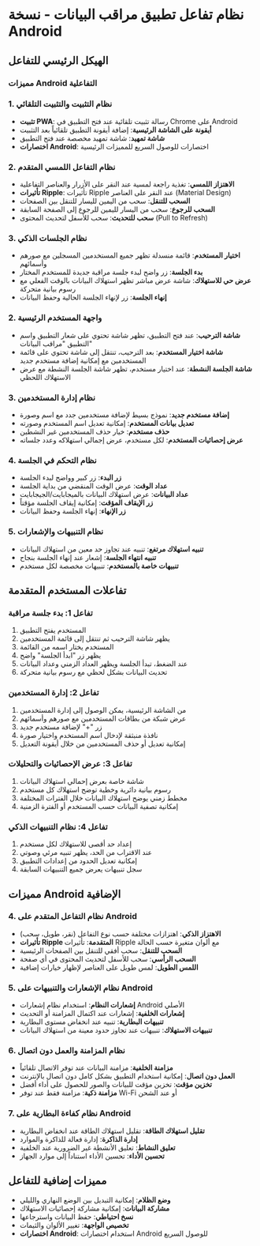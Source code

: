 # نظام تفاعل تطبيق مراقب البيانات - نسخة Android

## الهيكل الرئيسي للتفاعل

### مميزات Android التفاعلية

### 1. نظام التثبيت والتثبيت التلقائي
- **تثبيت PWA**: رسالة تثبيت تلقائية عند فتح التطبيق في Chrome على Android
- **أيقونة على الشاشة الرئيسية**: إضافة أيقونة التطبيق تلقائياً بعد التثبيت
- **شاشة تمهيد**: شاشة تمهيد مخصصة عند فتح التطبيق
- **اختصارات Android**: اختصارات للوصول السريع للمميزات الرئيسية

### 2. نظام التفاعل اللمسي المتقدم
- **الاهتزاز اللمسي**: تغذية راجعة لمسية عند النقر على الأزرار والعناصر التفاعلية
- **تأثيرات Ripple**: تأثيرات Ripple عند النقر على العناصر (Material Design)
- **السحب للتنقل**: سحب من اليمين لليسار للتنقل بين الصفحات
- **السحب للرجوع**: سحب من اليسار لليمين للرجوع إلى الصفحة السابقة
- **سحب للتحديث**: سحب للأسفل لتحديث المحتوى (Pull to Refresh)

### 3. نظام الجلسات الذكي
- **اختيار المستخدم**: قائمة منسدلة تظهر جميع المستخدمين المسجلين مع صورهم وأسمائهم
- **بدء الجلسة**: زر واضح لبدء جلسة مراقبة جديدة للمستخدم المختار
- **عرض حي للاستهلاك**: شاشة عرض مباشر تظهر استهلاك البيانات بالوقت الفعلي مع رسوم بيانية متحركة
- **إنهاء الجلسة**: زر لإنهاء الجلسة الحالية وحفظ البيانات

### 2. واجهة المستخدم الرئيسية
- **شاشة الترحيب**: عند فتح التطبيق، تظهر شاشة تحتوي على شعار التطبيق واسم التطبيق "مراقب البيانات"
- **شاشة اختيار المستخدم**: بعد الترحيب، تنتقل إلى شاشة تحتوي على قائمة المستخدمين مع إمكانية إضافة مستخدم جديد
- **شاشة الجلسة النشطة**: عند اختيار مستخدم، تظهر شاشة الجلسة النشطة مع عرض الاستهلاك اللحظي

### 3. نظام إدارة المستخدمين
- **إضافة مستخدم جديد**: نموذج بسيط لإضافة مستخدمين جدد مع اسم وصورة
- **تعديل بيانات المستخدم**: إمكانية تعديل اسم المستخدم وصورته
- **حذف مستخدم**: خيار حذف المستخدمين غير النشطين
- **عرض إحصائيات المستخدم**: لكل مستخدم، عرض إجمالي استهلاكه وعدد جلساته

### 4. نظام التحكم في الجلسة
- **زر البدء**: زر كبير وواضح لبدء الجلسة
- **عداد الوقت**: عرض الوقت المنقضي من بداية الجلسة
- **عداد البيانات**: عرض استهلاك البيانات بالميجابايت/الجيجابايت
- **زر الإيقاف المؤقت**: إمكانية إيقاف الجلسة مؤقتاً
- **زر الإنهاء**: إنهاء الجلسة وحفظ البيانات

### 5. نظام التنبيهات والإشعارات
- **تنبيه استهلاك مرتفع**: تنبيه عند تجاوز حد معين من استهلاك البيانات
- **تنبيه انتهاء الجلسة**: إشعار عند إنهاء الجلسة بنجاح
- **تنبيهات خاصة بالمستخدم**: تنبيهات مخصصة لكل مستخدم

## تفاعلات المستخدم المتقدمة

### تفاعل 1: بدء جلسة مراقبة
1. المستخدم يفتح التطبيق
2. يظهر شاشة الترحيب ثم تنتقل إلى قائمة المستخدمين
3. المستخدم يختار اسمه من القائمة
4. يظهر زر "ابدأ الجلسة" واضح
5. عند الضغط، تبدأ الجلسة ويظهر العداد الزمني وعداد البيانات
6. تحديث البيانات بشكل لحظي مع رسوم بيانية متحركة

### تفاعل 2: إدارة المستخدمين
1. من الشاشة الرئيسية، يمكن الوصول إلى إدارة المستخدمين
2. عرض شبكة من بطاقات المستخدمين مع صورهم وأسمائهم
3. زر "+" لإضافة مستخدم جديد
4. نافذة منبثقة لإدخال اسم المستخدم واختيار صورة
5. إمكانية تعديل أو حذف المستخدمين من خلال أيقونة التعديل

### تفاعل 3: عرض الإحصائيات والتحليلات
1. شاشة خاصة بعرض إحمالي استهلاك البيانات
2. رسوم بيانية دائرية وخطية توضح استهلاك كل مستخدم
3. مخطط زمني يوضح استهلاك البيانات خلال الفترات المختلفة
4. إمكانية تصفية البيانات حسب المستخدم أو الفترة الزمنية

### تفاعل 4: نظام التنبيهات الذكي
1. إعداد حد أقصى للاستهلاك لكل مستخدم
2. عند الاقتراب من الحد، يظهر تنبيه مرئي وصوتي
3. إمكانية تعديل الحدود من إعدادات التطبيق
4. سجل تنبيهات يعرض جميع التنبيهات السابقة

## مميزات Android الإضافية

### 4. نظام التفاعل المتقدم على Android
- **الاهتزاز الذكي**: اهتزازات مختلفة حسب نوع التفاعل (نقر، طويل، سحب)
- **تأثيرات Ripple المتقدمة**: تأثيرات Ripple مع ألوان متغيرة حسب الحالة
- **السحب للتنقل**: سحب أفقي للتنقل بين الصفحات الرئيسية
- **السحب الرأسي**: سحب للأسفل لتحديث المحتوى في أي صفحة
- **اللمس الطويل**: لمس طويل على العناصر لإظهار خيارات إضافية

### 5. نظام الإشعارات والتنبيهات على Android
- **إشعارات النظام**: استخدام نظام إشعارات Android الأصلي
- **إشعارات الخلفية**: إشعارات عند اكتمال المزامنة أو التحديث
- **تنبيهات البطارية**: تنبيه عند انخفاض مستوى البطارية
- **تنبيهات الاستهلاك**: تنبيهات عند تجاوز حدود معينة من استهلاك البيانات

### 6. نظام المزامنة والعمل دون اتصال
- **مزامنة الخلفية**: مزامنة البيانات عند توفر الاتصال تلقائياً
- **العمل دون اتصال**: إمكانية استخدام التطبيق بشكل كامل دون اتصال بالإنترنت
- **تخزين مؤقت**: تخزين مؤقت للبيانات والصور للحصول على أداء أفضل
- **مزامنة ذكية**: مزامنة فقط عند توفر Wi-Fi أو عند الشحن

### 7. نظام كفاءة البطارية على Android
- **تقليل استهلاك الطاقة**: تقليل استهلاك الطاقة عند انخفاض البطارية
- **إدارة الذاكرة**: إدارة فعالة للذاكرة والموارد
- **تعليق النشاط**: تعليق الأنشطة غير الضرورية عند الخلفية
- **تحسين الأداء**: تحسين الأداء استناداً إلى موارد الجهاز

## مميزات إضافية للتفاعل
- **وضع الظلام**: إمكانية التبديل بين الوضع النهاري والليلي
- **مشاركة البيانات**: إمكانية مشاركة إحصائيات الاستهلاك
- **نسخ احتياطي**: حفظ البيانات واسترجاعها
- **تخصيص الواجهة**: تغيير الألوان والثيمات
- **اختصارات Android**: استخدام اختصارات Android للوصول السريع